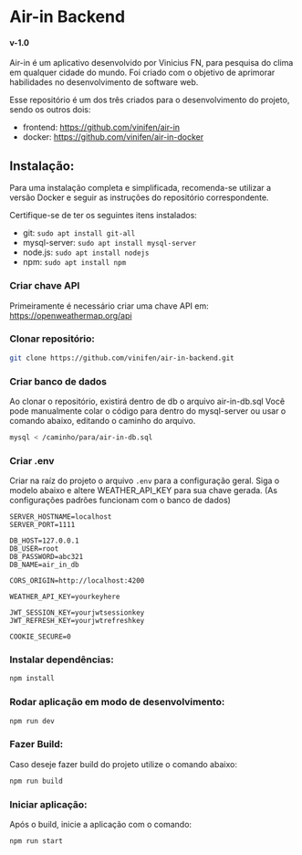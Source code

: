 # Air-in Backend
#### v-1.0

Air-in é um aplicativo desenvolvido por Vinicius FN, para pesquisa do clima em qualquer cidade do mundo. Foi criado com o objetivo de aprimorar habilidades no desenvolvimento de software web.

Esse repositório é um dos três criados para o desenvolvimento do projeto, sendo os outros dois:
- frontend: https://github.com/vinifen/air-in
- docker: https://github.com/vinifen/air-in-docker

## Instalação:

Para uma instalação completa e simplificada, recomenda-se utilizar a versão Docker e seguir as instruções do repositório correspondente.


Certifique-se de ter os seguintes itens instalados: 
- git:  `sudo apt install git-all`
- mysql-server: `sudo apt install mysql-server`
- node.js: `sudo apt install nodejs` 
- npm: `sudo apt install npm` 

### Criar chave API 
Primeiramente é necessário criar uma chave API em: https://openweathermap.org/api


### Clonar repositório:

```bash
git clone https://github.com/vinifen/air-in-backend.git
```

### Criar banco de dados

Ao clonar o repositório, existirá dentro de db o arquivo air-in-db.sql
Você pode manualmente colar o código para dentro do mysql-server ou usar o comando abaixo, editando o caminho do arquivo.

```bash
mysql < /caminho/para/air-in-db.sql
```


### Criar .env

Criar na raíz do projeto o arquivo `.env` para a configuração geral.
Siga o modelo abaixo e altere WEATHER_API_KEY para sua chave gerada.
(As configurações padrões funcionam com o banco de dados)

```.env
SERVER_HOSTNAME=localhost
SERVER_PORT=1111

DB_HOST=127.0.0.1
DB_USER=root
DB_PASSWORD=abc321
DB_NAME=air_in_db

CORS_ORIGIN=http://localhost:4200

WEATHER_API_KEY=yourkeyhere

JWT_SESSION_KEY=yourjwtsessionkey
JWT_REFRESH_KEY=yourjwtrefreshkey 
 
COOKIE_SECURE=0
```

### Instalar dependências:

```bash
npm install
```

### Rodar aplicação em modo de desenvolvimento:

```bash
npm run dev
```

### Fazer Build:

Caso deseje fazer build do projeto utilize o comando abaixo:

```bash
npm run build
```

### Iniciar aplicação:

Após o build, inicie a aplicação com o comando:

```bash
npm run start
```



